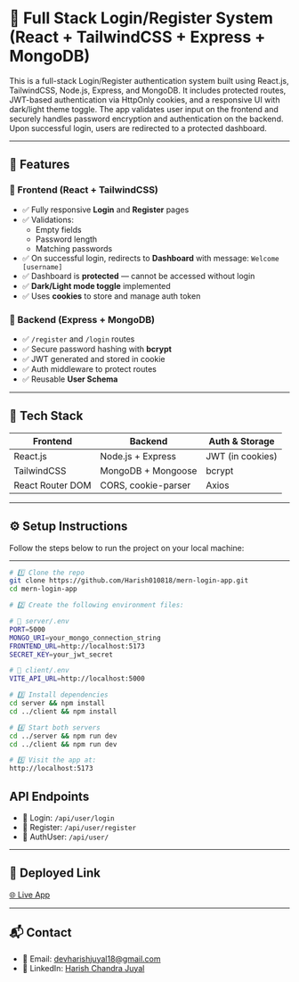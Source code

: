 # 🔐 Full Stack Login/Register System (React + TailwindCSS + Express + MongoDB)

This is a full-stack Login/Register authentication system built using React.js, TailwindCSS, Node.js, Express, and MongoDB. It includes protected routes, JWT-based authentication via HttpOnly cookies, and a responsive UI with dark/light theme toggle. The app validates user input on the frontend and securely handles password encryption and authentication on the backend. Upon successful login, users are redirected to a protected dashboard.

---

## 🚀 Features

### 🔸 Frontend (React + TailwindCSS)
- ✅ Fully responsive **Login** and **Register** pages
- ✅ Validations:
  - Empty fields
  - Password length
  - Matching passwords
- ✅ On successful login, redirects to **Dashboard** with message: `Welcome [username]`
- ✅ Dashboard is **protected** — cannot be accessed without login
- ✅ **Dark/Light mode toggle** implemented
- ✅ Uses **cookies** to store and manage auth token

### 🔸 Backend (Express + MongoDB)
- ✅ `/register` and `/login` routes
- ✅ Secure password hashing with **bcrypt**
- ✅ JWT generated and stored in cookie
- ✅ Auth middleware to protect routes
- ✅ Reusable **User Schema**

---

## 🧱 Tech Stack

| Frontend         | Backend            | Auth & Storage     |
|------------------|--------------------|--------------------|
| React.js         | Node.js + Express  | JWT (in cookies)   |
| TailwindCSS      | MongoDB + Mongoose | bcrypt             |
| React Router DOM | CORS, cookie-parser| Axios              |

---
## ⚙️ Setup Instructions

Follow the steps below to run the project on your local machine:

---

```bash
# 1️⃣ Clone the repo
git clone https://github.com/Harish010818/mern-login-app.git
cd mern-login-app

# 2️⃣ Create the following environment files:

# 🔹 server/.env
PORT=5000
MONGO_URI=your_mongo_connection_string
FRONTEND_URL=http://localhost:5173
SECRET_KEY=your_jwt_secret

# 🔹 client/.env
VITE_API_URL=http://localhost:5000

# 3️⃣ Install dependencies
cd server && npm install
cd ../client && npm install

# 4️⃣ Start both servers
cd ../server && npm run dev
cd ../client && npm run dev

# 5️⃣ Visit the app at:
http://localhost:5173
```
## API Endpoints

- 🔑 Login: `/api/user/login`
- 📝 Register: `/api/user/register`
- 👤 AuthUser: `/api/user/`
---

## 🔗 Deployed Link

[🌐 Live App](https://mern-login-app-t5hx.vercel.app/)

---

## 📬 Contact

- 📧 Email: devharishjuyal18@gmail.com  
- 💼 LinkedIn: [Harish Chandra Juyal](https://www.linkedin.com/in/harish-chandra-juyal-968aba2a9/)
